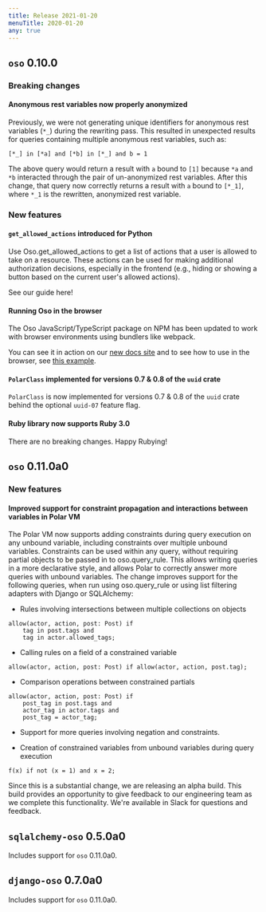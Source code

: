 ```yaml
---
title: Release 2021-01-20
menuTitle: 2020-01-20
any: true
---
```


## `oso` 0.10.0

### Breaking changes

#### Anonymous rest variables now properly anonymized

Previously, we were not generating unique identifiers for anonymous rest
variables (`*_`) during the rewriting pass. This resulted in unexpected
results for queries containing multiple anonymous rest variables, such as:

```
[*_] in [*a] and [*b] in [*_] and b = 1
```

The above query would return a result with `a` bound to `[1]` because
`*a` and `*b` interacted through the pair of un-anonymized rest variables.
After this change, that query now correctly returns a result with `a` bound
to `[*_1]`, where `*_1` is the rewritten, anonymized rest variable.

### New features

#### `get_allowed_actions` introduced for Python

Use Oso.get_allowed_actions to get a list of actions that a user
is allowed to take on a resource. These actions can be used for making
additional authorization decisions, especially in the frontend (e.g., hiding
or showing a button based on the current user's allowed actions).

See our guide here!

#### Running Oso in the browser

The Oso JavaScript/TypeScript package on NPM has been updated to work with
browser environments using bundlers like webpack.

You can see it in action on our [new docs site](https://docs.osohq.com)
and to see how to use in the browser, see [this example](https://github.com/osohq/oso-browser-quickstart).

#### `PolarClass` implemented for versions 0.7 & 0.8 of the `uuid` crate

`PolarClass` is now implemented for versions 0.7 & 0.8 of the `uuid` crate
behind the optional `uuid-07` feature flag.

#### Ruby library now supports Ruby 3.0

There are no breaking changes. Happy Rubying!

## `oso` 0.11.0a0

### New features

#### Improved support for constraint propagation and interactions between variables in Polar VM

The Polar VM now supports adding constraints during query execution on any
unbound variable, including constraints over multiple unbound variables.
Constraints can be used within any query, without requiring partial objects to
be passed in to oso.query_rule.  This allows writing queries in a more
declarative style, and allows Polar to correctly answer more queries with
unbound variables.  The change improves support for the following
queries, when run using oso.query_rule or using list filtering adapters with
Django or SQLAlchemy:


* Rules involving intersections between multiple collections on objects

```
allow(actor, action, post: Post) if
    tag in post.tags and
    tag in actor.allowed_tags;
```


* Calling rules on a field of a constrained variable

```
allow(actor, action, post: Post) if allow(actor, action, post.tag);
```


* Comparison operations between constrained partials

```
allow(actor, action, post: Post) if
    post_tag in post.tags and
    actor_tag in actor.tags and
    post_tag = actor_tag;
```


* Support for more queries involving negation and constraints.


* Creation of constrained variables from unbound variables during query execution

```
f(x) if not (x = 1) and x = 2;
```

Since this is a substantial change, we are releasing an alpha build. This build
provides an opportunity to give feedback to our engineering team as we complete
this functionality. We're available in Slack for questions and feedback.

## `sqlalchemy-oso` 0.5.0a0

Includes support for `oso` 0.11.0a0.

## `django-oso` 0.7.0a0

Includes support for `oso` 0.11.0a0.

